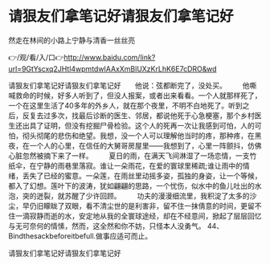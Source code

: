 # 请狠友们拿笔记好请狠友们拿笔记好
然走在林间的小路上宁静与清香一丝丝亮

👉/观/看/入/口👉http://www.baidu.com/link?url=9GtYscxq2JHtl4wpmtdwIAAxXmBlUXzKrLhK6E7cDRO&wd

请狠友们拿笔记好请狠友们拿笔记好　　他说：弦都断完了，没处买。
　　他嘶喊救命的时候，好多人听到了，但没人报案，或者出来看看。一个人就那样死了，一个在这里生活了40多年的外乡人，就在那个夜里，不明不白地死了。听到之后，反复去过多次，找最后诊断的医生、邻居，都说他死于心急梗塞，那个乡村医生还出具了证明，但没有挖掘尸骨检验。这个人的死再一次让我感到可怕，人的可怕，彻头彻尾的悲伤和绝望。我想，没一个人可以理解他当时的疼，那种疼，在黑夜，在一个人的心里，在信任的大舅哥房屋里——我想到了，心里一阵颤抖，仿佛心脏忽然被摘下来了一样。
　　夏日的雨，在满天飞间淋湿了一场恋情，一支竹纸伞，在宁静的雨巷里落寂。谁让一朵雨花，在爱的寰球里稀疏;谁让雨中的情绪，丢失了已经的蜜意。一朵莲，在雨丝里动摇多姿，孤独的身姿，让一个等候，都入了幻想。莲叶下的波涛，犹如翩翩的思路，一个忧伤，似水中的鱼儿吐出的水泡，突的迸裂，就苏醒了少许回顾。
　　功夫的漫漫细流里，我积淀了太多的沙尘，早仍旧矇眬了双眼，看不清尘世的是利害非，留不住一抹倩意的时间，更留不住一滴寂静而逝的水，安定地从我的全寰球途经，却在不经意间，掀起了层层回忆与无可奈何的情愫，然而，这全然和你不妨，只怪本人没勇气。
	44、Bindthesackbeforeitbefull.做事应适可而止。

请狠友们拿笔记好请狠友们拿笔记好
